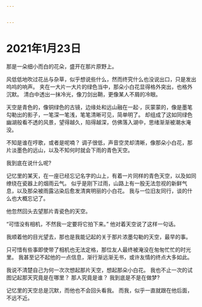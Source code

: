 ```yaml
---


---
```


<h1 id="年1月23日">2021年1月23日</h1>
<p>那是一朵细小而白的花朵，盛开在那片原野上。</p>
<p>风低低地吹过花丛与杂草，似乎想说些什么，然而终究什么也没说出口，只是发出呜呜的响声。 夹在一大片一大片的绿色当中，那朵小白花显得格外突出，也格外沉默。 清白中透出一抹冷光，像刀剑出鞘，更像某人不屑的冷眼。</p>
<p>天空是青色的，像铜绿色的古镜，边缘处和远山融在一起·，灰蒙蒙的，像是墨笔勾勒出的影子，一笔深一笔浅，笔笔清晰可见，简单明了。 却组成了这如同绿色幽湖般看不透的风景，望得越久，陷得越深，仿佛落入湖中，思绪渐渐被潮水淹没。</p>
<p>不知是谁在哼歌，或者是呢喃？ 调子很低，声音空灵却清晰，像那朵小白花，那片淡墨色的远山，以及不知何时就会下雨的青色天空。</p>
<p>我到底在说什么呢?</p>
<p>记忆里的某天，在一座已经忘记名字的山上，有着一片同样的青色天空，以及如同缭绕在瓷器上的烟雨云气。 似乎是刚下过雨，山路上有一股无法忽视的新鲜气息，以及那朵被雨露沾染后愈发清爽明丽的小白花。 我与一位旧友同行，谈的什么也大概忘记了。</p>
<p>他忽然回头去望那片青瓷色的天空。</p>
<p>“可惜没有相机，不然我一定要将它拍下来。” 他对着天空说了这样一句话。</p>
<p>我顺着他的目光望去，那也是我能记起的关于那片浓墨勾勒的天空，最早的事。</p>
<p>只可惜有些事即使带了相机也无法定格，那位友人最终被淹没在匆匆忙忙的时光里。 我甚至记不起他的一点信息，渐行渐远渐无书，或许友情的终点大多如此。</p>
<p>我说不清楚自己为何一次次想起那片天空，想起那朵小白花。 我也不止一次的试图记起那天究竟是在哪里？ 那人究竟是谁？ 我到底是不是在做梦?</p>
<p>记忆里的天空总是沉默，而他也不会回头看我。 而我，似乎一直就跟在他后面，不远不近。</p>

